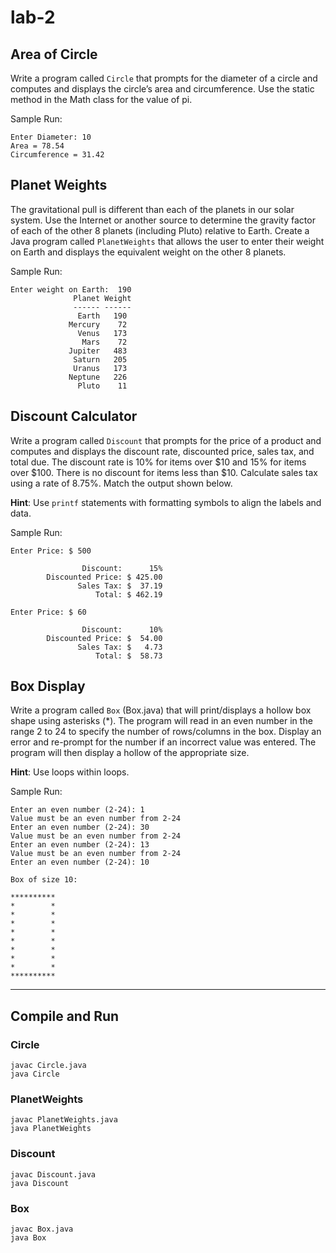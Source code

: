 # lab-2

## Area of Circle

Write a program called `Circle` that prompts for the diameter of a circle and computes and displays the circle’s area and circumference.
Use the static method in the Math class for the value of pi.

Sample Run:

```
Enter Diameter: 10
Area = 78.54
Circumference = 31.42
```

## Planet Weights

The gravitational pull is different than each of the planets in our solar system. Use the Internet or another source to determine the gravity factor of each of the other 8 planets (including Pluto) relative to Earth.
Create a Java program called `PlanetWeights` that allows the user to enter their weight on Earth and displays the equivalent weight on the other 8 planets.

Sample Run:

```
Enter weight on Earth:  190
              Planet Weight
              ------ ------
               Earth   190
             Mercury    72
               Venus   173
                Mars    72
             Jupiter   483
              Saturn   205
              Uranus   173
             Neptune   226
               Pluto    11
```

## Discount Calculator

Write a program called `Discount` that prompts for the price of a product and computes and displays the discount rate, discounted price, sales tax, and total due.
The discount rate is 10% for items over $10 and 15% for items over $100.
There is no discount for items less than \$10.
Calculate sales tax using a rate of 8.75%.
Match the output shown below.

**Hint**: Use `printf` statements with formatting symbols to align the labels and data.

Sample Run:

```
Enter Price: $ 500

                Discount:      15%
        Discounted Price: $ 425.00
               Sales Tax: $  37.19
                   Total: $ 462.19
```

```
Enter Price: $ 60

                Discount:      10%
        Discounted Price: $  54.00
               Sales Tax: $   4.73
                   Total: $  58.73
```

## Box Display

Write a program called `Box` (Box.java) that will print/displays a hollow box shape using asterisks (\*).
The program will read in an even number in the range 2 to 24 to specify the number of rows/columns in the box.
Display an error and re-prompt for the number if an incorrect value was entered.
The program will then display a hollow of the appropriate size.

**Hint**: Use loops within loops.

Sample Run:

```
Enter an even number (2-24): 1
Value must be an even number from 2-24
Enter an even number (2-24): 30
Value must be an even number from 2-24
Enter an even number (2-24): 13
Value must be an even number from 2-24
Enter an even number (2-24): 10

Box of size 10:

**********
*        *
*        *
*        *
*        *
*        *
*        *
*        *
*        *
**********
```

---

## Compile and Run

### Circle

    javac Circle.java
    java Circle

### PlanetWeights

    javac PlanetWeights.java
    java PlanetWeights

### Discount

    javac Discount.java
    java Discount

### Box

    javac Box.java
    java Box
